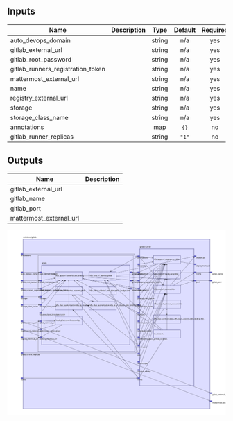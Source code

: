 ## Inputs

| Name | Description | Type | Default | Required |
|------|-------------|:----:|:-----:|:-----:|
| auto\_devops\_domain |  | string | n/a | yes |
| gitlab\_external\_url |  | string | n/a | yes |
| gitlab\_root\_password |  | string | n/a | yes |
| gitlab\_runners\_registration\_token |  | string | n/a | yes |
| mattermost\_external\_url |  | string | n/a | yes |
| name |  | string | n/a | yes |
| registry\_external\_url |  | string | n/a | yes |
| storage |  | string | n/a | yes |
| storage\_class\_name |  | string | n/a | yes |
| annotations |  | map | `{}` | no |
| gitlab\_runner\_replicas |  | string | `"1"` | no |

## Outputs

| Name | Description |
|------|-------------|
| gitlab\_external\_url |  |
| gitlab\_name |  |
| gitlab\_port |  |
| mattermost\_external\_url |  |

<img src="diagram.svg"/>
